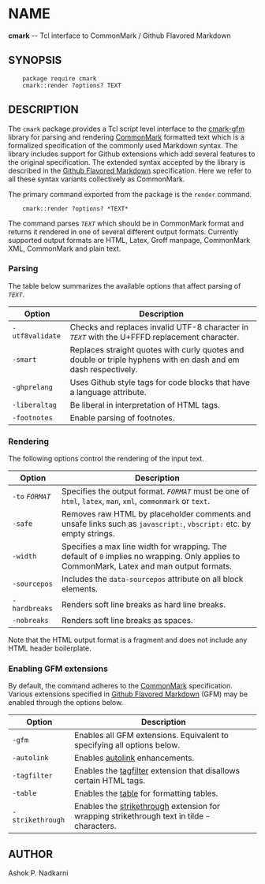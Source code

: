 # NAME

**cmark** -- Tcl interface to CommonMark / Github Flavored Markdown

## SYNOPSIS

```
    package require cmark
    cmark::render ?options? TEXT
```

## DESCRIPTION

The `cmark` package provides a Tcl script level interface to the 
[cmark-gfm](https://github.com/github/cmark) library for parsing
and rendering [CommonMark](http://commonmark.org/) formatted text
which is a formalized specification of the commonly used Markdown syntax.
The library includes support for Github extensions which add several
features to the original specification. The extended syntax 
accepted by the library is described in the
[Github Flavored Markdown](https://github.github.com/gfm/)
specification. Here we refer to all these syntax variants collectively
as CommonMark.

The primary command exported from the package is the `render` command.
>
```
    cmark::render ?options? *TEXT*
```

The command parses *`TEXT`* which should be in CommonMark format and
returns it rendered in one of several different output formats.  Currently
supported output formats are HTML, Latex, Groff manpage, CommonMark
XML, CommonMark and plain text.

### Parsing
The table below summarizes the available options that affect parsing
of *`TEXT`*.

Option|Description
------|-----------
`-utf8validate`|Checks and replaces invalid UTF-8 character in *`TEXT`* with the U+FFFD replacement character.
`-smart`|Replaces straight quotes with curly quotes and double or triple hyphens with en dash and em dash respectively.
`-ghprelang`|Uses Github style tags for code blocks that have a language attribute.
`-liberaltag`|Be liberal in interpretation of HTML tags.
`-footnotes`|Enable parsing of footnotes.

### Rendering
The following options control the rendering of the input text.

Option|Description
------|-----------
`-to` *`FORMAT`*|Specifies the output format. *`FORMAT`* must be one of `html`, `latex`, `man`, `xml`, `commonmark` or `text`.
`-safe`|Removes raw HTML by placeholder comments and unsafe links such as `javascript:`, `vbscript:` etc. by empty strings.
`-width`|Specifies a max line width for wrapping. The default of `0` implies no wrapping. Only applies to CommonMark, Latex and man output formats.
`-sourcepos`|Includes the `data-sourcepos` attribute on all block elements.
`-hardbreaks`|Renders soft line breaks as hard line breaks.
`-nobreaks`|Renders soft line breaks as spaces.

Note that the HTML output format is a fragment and does not include any HTML 
header boilerplate.

### Enabling GFM extensions

By default, the command adheres to the [CommonMark](http://commonmark.org/)
specification. Various extensions specified in 
[Github Flavored Markdown](https://github.github.com/gfm/) (GFM) 
may be enabled through the options below.

Option|Description
------|-----------
`-gfm`|Enables all GFM extensions. Equivalent to specifying all options below.
`-autolink`|Enables [autolink](https://github.github.com/gfm/#autolinks-extension-) enhancements.
`-tagfilter`|Enables the [tagfilter](https://github.github.com/gfm/#disallowed-raw-html-extension-) extension that disallows certain HTML tags.
`-table`|Enables the [table](https://github.github.com/gfm/#tables-extension-) for formatting tables.
`-strikethrough`|Enables the [strikethrough](https://github.github.com/gfm/#strikethrough-extension-) extension for wrapping strikethrough text in tilde `~` characters.

## AUTHOR

Ashok P. Nadkarni
